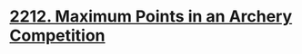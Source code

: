 # [2212. Maximum Points in an Archery Competition](https://leetcode.com/problems/maximum-points-in-an-archery-competition/)

```c++
```